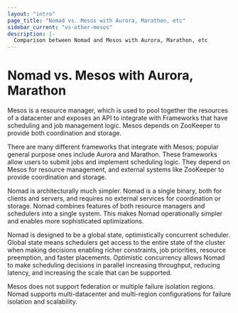 ```yaml
---
layout: "intro"
page_title: "Nomad vs. Mesos with Aurora, Marathon, etc"
sidebar_current: "vs-other-mesos"
description: |-
  Comparison between Nomad and Mesos with Aurora, Marathon, etc
---
```


# Nomad vs. Mesos with Aurora, Marathon

Mesos is a resource manager, which is used to pool together the
resources of a datacenter and exposes an API to integrate with
Frameworks that have scheduling and job management logic. Mesos
depends on ZooKeeper to provide both coordination and storage.

There are many different frameworks that integrate with Mesos;
popular general purpose ones include Aurora and Marathon.
These frameworks allow users to submit jobs and implement scheduling
logic. They depend on Mesos for resource management, and external
systems like ZooKeeper to provide coordination and storage.

Nomad is architecturally much simpler. Nomad is a single binary, both for clients
and servers, and requires no external services for coordination or storage.
Nomad combines features of both resource managers and schedulers into a single system.
This makes Nomad operationally simpler and enables more sophisticated
optimizations.

Nomad is designed to be a global state, optimistically concurrent scheduler.
Global state means schedulers get access to the entire state of the cluster when
making decisions enabling richer constraints, job priorities, resource preemption,
and faster placements. Optimistic concurrency allows Nomad to make scheduling
decisions in parallel increasing throughput, reducing latency, and increasing
the scale that can be supported.

Mesos does not support federation or multiple failure isolation regions.
Nomad supports multi-datacenter and multi-region configurations for failure
isolation and scalability.

